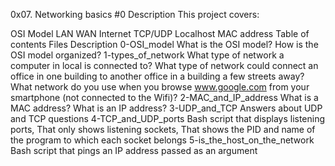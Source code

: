 0x07. Networking basics #0
Description
This project covers:

OSI Model
LAN
WAN
Internet
TCP/UDP
Localhost
MAC address
Table of contents
Files	Description
0-OSI_model	What is the OSI model? How is the OSI model organized?
1-types_of_network	What type of network a computer in local is connected to? What type of network could connect an office in one building to another office in a building a few streets away? What network do you use when you browse www.google.com from your smartphone (not connected to the Wifi)?
2-MAC_and_IP_address	What is a MAC address? What is an IP address?
3-UDP_and_TCP	Answers about UDP and TCP questions
4-TCP_and_UDP_ports	Bash script that displays listening ports, That only shows listening sockets, That shows the PID and name of the program to which each socket belongs
5-is_the_host_on_the_network	Bash script that pings an IP address passed as an argument
